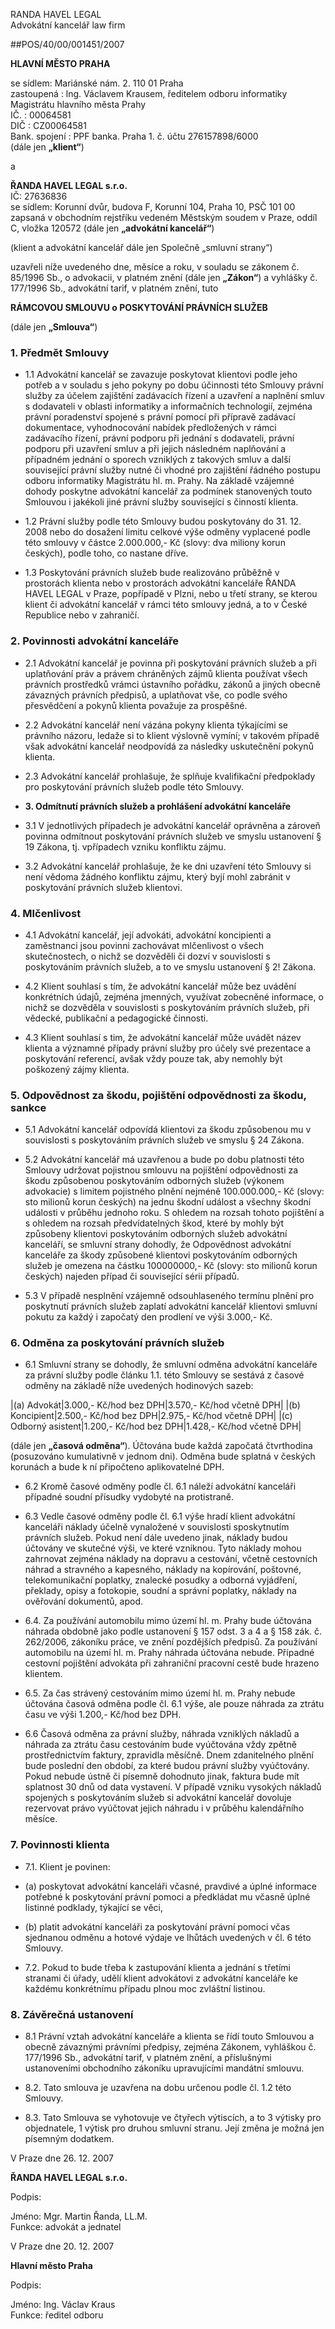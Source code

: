 RANDA HAVEL LEGAL  
Advokátní kancelář law firm  

##POS/40/00/001451/2007 

**HLAVNÍ MĚSTO PRAHA**  

se sídlem: Mariánské nám. 2. 110 01 Praha  
zastoupená : lng. Václavem Krausem, ředitelem odboru informatiky Magistrátu hlavního města Prahy  
IČ. : 00064581  
DIČ : CZ00064581  
Bank. spojení : PPF banka. Praha 1. č. účtu 276157898/6000  
(dále jen **„klient“**)

a  

**ŘANDA HAVEL LEGAL s.r.o.**  
IČ: 27636836  
se sídlem: Korunní dvůr, budova F, Korunní 104, Praha 10, PSČ 101 00  
zapsaná v obchodním rejstříku vedeném Městským soudem v Praze, oddíl C, vložka 120572 (dále jen **„advokátní kancelář“**)

(klient a advokátní kancelář dále jen Společně „smluvní strany“)

uzavřeli níže uvedeného dne, měsíce a roku, v souladu se zákonem č. 85/1996 Sb., o advokacii, v platném znění (dále jen **„Zákon“**) a vyhlášky č. 177/1996 Sb., advokátní tarif, v platném znění, tuto

**RÁMCOVOU SMLOUVU o POSKYTOVÁNÍ PRÁVNÍCH SLUŽEB**  

(dále jen **„Smlouva“**)  

### **1. Předmět Smlouvy**  

* 1.1 Advokátní kancelář se zavazuje poskytovat klientovi podle jeho potřeb a v souladu s jeho pokyny po dobu účinnosti této Smlouvy právní služby za účelem zajištění zadávacích řízení a
uzavření a naplnění smluv s dodavateli v oblasti informatiky a informačních technologií, zejména právní poradenství spojené s právní pomocí při přípravě zadávací dokumentace, vyhodnocování nabídek předložených v rámci zadávacího řízení, právní podporu při jednání s dodavateli, právní podporu při uzavření smluv a při jejich následném naplňování a případném jednání o sporech vzniklých z takových smluv a další související právní služby nutné či vhodné pro zajištění řádného postupu odboru informatiky Magistrátu hl. m. Prahy. Na základě vzájemné dohody poskytne advokátní kancelář za podmínek stanovených touto Smlouvou i jakékoli jiné právní služby související s činností klienta.

* 1.2 Právní služby podle této Smlouvy budou poskytovány do 31. 12. 2008 nebo do dosažení limitu celkové výše odměny vyplacené podle této smlouvy v částce 2.000.000,- Kč (slovy: dva miliony korun českých), podle toho, co nastane dříve.

* 1.3 Poskytování právních služeb bude realizováno průběžně v prostorách klienta nebo v prostorách advokátní kanceláře ŘANDA HAVEL LEGAL v Praze, popřípadě v Plzni, nebo u třetí strany, se kterou klient či advokátní kancelář v rámci této smlouvy jedná, a to v České Republice nebo v zahraničí.

### **2. Povinnosti advokátní kanceláře**

* 2.1 Advokátní kancelář je povinna při poskytování právních služeb a při uplatňování práv a právem chráněných zájmů klienta používat všech právních prostředků vrámci ústavního pořádku, zákonů a jiných obecně závazných právních předpisů, a uplatňovat vše, co podle svého přesvědčení a pokynů klienta považuje za prospěšné.

* 2.2 Advokátní kancelář není vázána pokyny klienta týkajícími se právního názoru, ledaže si to klient výslovně vymíní; v takovém případě však advokátní kancelář neodpovídá za následky uskutečnění pokynů klienta.

* 2.3 Advokátní kancelář prohlašuje, že splňuje kvalifikační předpoklady pro poskytování právních služeb podle této Smlouvy.

* **3. Odmítnutí právních služeb a prohlášení advokátní kanceláře**

* 3.1 V jednotlivých případech je advokátní kancelář oprávněna a zároveň povinna odmítnout poskytování právních služeb ve smyslu ustanovení § 19 Zákona, tj. vpřípadech vzniku konfliktu zájmu.

* 3.2 Advokátní kancelář prohlašuje, že ke dni uzavření této Smlouvy si není vědoma žádného konfliktu zájmu, který byjí mohl zabránit v poskytování právních služeb klientovi.

### **4. Mlčenlivost**

* 4.1 Advokátní kancelář, její advokáti, advokátní koncipienti a zaměstnanci jsou povinni zachovávat mlčenlivost o všech skutečnostech, o nichž se dozvěděli či dozví v souvislosti
s poskytováním právních služeb, a to ve smyslu ustanovení § 2! Zákona.

* 4.2 Klient souhlasí s tím, že advokátní kancelář může bez uvádění konkrétních údajů, zejména jmenných, využívat zobecněné informace, o nichž se dozvěděla v souvislosti s poskytováním
právních služeb, při vědecké, publikační a pedagogické činnosti.

* 4.3 Klient souhlasí s tim, že advokátní kancelář může uvádět název klienta a významné případy právní služby pro účely své prezentace a poskytování referencí, avšak vždy pouze tak, aby
nemohly být poškozený zájmy klienta.

### **5. Odpovědnost za škodu, pojištění odpovědnosti za škodu, sankce**

* 5.1 Advokátní kancelář odpovídá klientovi za škodu způsobenou mu v souvislosti s poskytováním právních služeb ve smyslu § 24 Zákona.

* 5.2 Advokátní kancelář má uzavřenou a bude po dobu platnosti této Smlouvy udržovat pojistnou smlouvu na pojištění odpovědnosti za škodu způsobenou poskytováním odborných služeb (výkonem advokacie) s limitem pojistného plnění nejméně 100.000.000,- Kč (slovy: sto milionů korun českých) na jednu škodní událost a všechny škodní události v průběhu jednoho roku. S ohledem na rozsah tohoto pojištění a s ohledem na rozsah předvídatelných škod, které by mohly být způsobeny klientovi poskytováním odborných služeb advokátní kanceláří, se smluvní strany dohodly, že Odpovědnost advokátní kanceláře za škody způsobené klientovi
poskytováním odborných služeb je omezena na částku 100000000,- Kč (slovy: sto milionů korun českých) najeden případ či související sérii případů.

* 5.3 V případě nesplnění vzájemně odsouhlaseného termínu plnění pro poskytnutí právních služeb zaplatí advokátní kancelář klientovi smluvní pokutu za každý i započatý den prodlení ve výši
3.000,- Kč.

### **6. Odměna za poskytování právních služeb**

* 6.1 Smluvní strany se dohodly, že smluvní odměna advokátní kanceláře za právní služby podle článku 1.1. této Smlouvy se sestává z časové odměny na základě níže uvedených hodinových
sazeb:

|(a) Advokát|3.000,- Kč/hod bez DPH|3.570,- Kč/hod včetně DPH|
|(b) Koncipient|2.500,- Kč/hod bez DPH|2.975,- Kč/hod včetně DPH|
|(c) Odborný asistent|1.200,- Kč/hod bez DPH|1.428,- Kč/hod včetně DPH|

(dále jen **„časová odměna“**). Účtována bude každá započatá čtvrthodina (posuzováno kumulativně v jednom dni). Odměna bude splatná v českých korunách a bude k ní připočteno aplikovatelné DPH.

* 6.2 Kromě časové odměny podle čl. 6.1 náleží advokátní kanceláři případné soudní přísudky vydobyté na protistraně.

* 6.3 Vedle časové odměny podle čl. 6.1 výše hradí klient advokátní kanceláři náklady účelně vynaložené v souvislosti sposkytnutím právních služeb. Pokud není dále uvedeno jinak,
náklady budou účtovány ve skutečné výši, ve které vzniknou. Tyto náklady mohou zahrnovat zejména náklady na dopravu a cestování, včetně cestovních náhrad a stravného a kapesného, náklady na kopírování, poštovné, telekomunikační poplatky, znalecké posudky a odborná vyjádření, překlady, opisy a fotokopie, soudní a správní poplatky, náklady na ověřování dokumentů, apod.

* 6.4. Za používání automobilu mimo území hl. m. Prahy bude účtována náhrada obdobně jako podle ustanovení § 157 odst. 3 a 4 a § 158 zák. č. 262/2006, zákoníku práce, ve znění pozdějších předpisů. Za používání automobilu na území hl. m. Prahy náhrada účtována nebude. Případné cestovní pojištění advokáta při zahraniční pracovní cestě bude hrazeno klientem.

* 6.5. Za čas strávený cestováním mimo území hl. m. Prahy nebude účtována časová odměna podle čl. 6.1 výše, ale pouze náhrada za ztrátu času ve výši 1.200,- Kč/hod bez DPH.

* 6.6 Časová odměna za právní služby, náhrada vzniklých nákladů a náhrada za ztrátu času cestováním bude vyúčtována vždy zpětně prostřednictvím faktury, zpravidla měsíčně. Dnem zdanitelného plnění bude poslední den období, za které budou právní služby vyúčtovány. Pokud nebude ústně či písemně dohodnuto jinak, faktura bude mít splatnost 30 dnů od data vystavení. V případě vzniku vysokých nákladů spojených s poskytováním služeb si advokátní kancelář dovoluje rezervovat právo vyúčtovat jejich náhradu i v průběhu kalendářního měsíce.

### **7. Povinnosti klienta**

* 7.1. Klient je povinen:

* (a) poskytovat advokátní kanceláři včasné, pravdivé a úplné informace potřebné k poskytování právní pomoci a předkládat mu včasně úplné listinné podklady, týkající se věci,

* (b) platit advokátní kanceláři za poskytování právní pomoci včas sjednanou odměnu a hotové výdaje ve lhůtách uvedených v čl. 6 této Smlouvy.

* 7.2. Pokud to bude třeba k zastupování klienta a jednání s třetími stranami či úřady, udělí klient advokátovi z advokátní kanceláře ke každému konkrétnímu případu plnou moc zvláštní
listinou.

### 8. Závěrečná ustanovení

* 8.1 Právní vztah advokátní kanceláře a klienta se řídí touto Smlouvou a obecně závaznými právními předpisy, zejména Zákonem, vyhláškou č. 177/1996 Sb., advokátní tarif, v platném znění, a příslušnými ustanoveními obchodního zákoníku upravujícími mandátní smlouvu.

* 8.2. Tato smlouva je uzavřena na dobu určenou podle čl. 1.2 této Smlouvy.

* 8.3. Tato Smlouva se vyhotovuje ve čtyřech výtiscích, a to 3 výtisky pro objednatele, 1 výtisk pro druhou smluvní stranu. Její změna je možná jen písemným dodatkem.

V Praze dne 26. 12. 2007  

**ŘANDA HAVEL LEGAL s.r.o.**  

Podpis:  

Jméno: Mgr. Martin Řanda, LL.M.  
Funkce: advokát a jednatel  

 
V Praze dne 20. 12. 2007  

**Hlavní město Praha**  

Podpis:  

Jméno: Ing. Václav Kraus  
Funkce: ředitel odboru  

